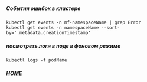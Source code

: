 ##### События ошибок в кластере
```shell script
kubectl get events -n mf-namespaceName | grep Error
kubectl get events -n namespaceName --sort-by='.metadata.creationTimestamp'
```


##### посмотреть логи в поде в фоновом режиме
```shell script
kubectl logs -f podName
```
  
##### [HOME](./../../../../../README.md)
